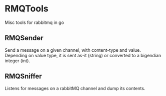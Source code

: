 # RMQTools

Misc tools for rabbitmq in go

## RMQSender

Send a message on a given channel, with content-type and value.
Depending on value type, it is sent as-it (string) or converted to a bigendian integer (int).



## RMQSniffer

Listens for messages on a rabbitMQ channel and dump its contents.
